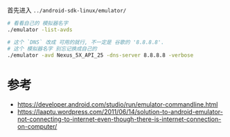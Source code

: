 首先进入 `../android-sdk-linux/emulator/`

``` bash
# 看看自己的 模拟器名字
./emulator -list-avds
```

``` bash
# 这个 `DNS` 改成 可用的就行, 不一定是 谷歌的 '8.8.8.8'.
# 这个 模拟器名字 别忘记换成自己的
./emulator -avd Nexus_5X_API_25 -dns-server 8.8.8.8 -verbose
```

# 参考
- https://developer.android.com/studio/run/emulator-commandline.html
- https://laaptu.wordpress.com/2011/06/14/solution-to-android-emulator-not-connecting-to-internet-even-though-there-is-internet-connection-on-computer/
